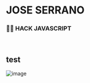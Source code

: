 # JOSE SERRANO
### 🏴‍☠️ HACK JAVASCRIPT 

<br/>

## test
![image](https://github.com/Josthost/Hack_JavaScript_1/assets/127422114/654f3015-caaf-4f4b-b94f-2dbbf76fa9a9)



